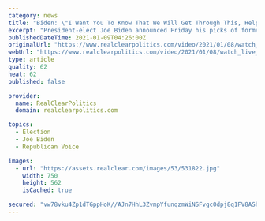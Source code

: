 ```yaml
---
category: news
title: "Biden: \"I Want You To Know That We Will Get Through This, Help Is On The Way\""
excerpt: "President-elect Joe Biden announced Friday his picks of former Rhode Island Governor Gina Raimondo as Labor Secretary and Boston Mayor Martin J. Walsh as Commerce Secretary."
publishedDateTime: 2021-01-09T04:26:00Z
originalUrl: "https://www.realclearpolitics.com/video/2021/01/08/watch_live_biden_harris_officials_announce_new_members_of_economic_team.html#!"
webUrl: "https://www.realclearpolitics.com/video/2021/01/08/watch_live_biden_harris_officials_announce_new_members_of_economic_team.html#!"
type: article
quality: 62
heat: 62
published: false

provider:
  name: RealClearPolitics
  domain: realclearpolitics.com

topics:
  - Election
  - Joe Biden
  - Republican Voice

images:
  - url: "https://assets.realclear.com/images/53/531822.jpg"
    width: 750
    height: 562
    isCached: true

secured: "vw78vku4Zp1dTGppHoK//AJn7HhL3ZvmpYfunqzmWiNSFvgc0dpj8q1FV8AShYykiotVGuFGmUR97hCSWQ5yHkicC2O8Cw7GbOWYbpP4XSlpI0YWMO0hG7j/qn5iGR+vKfD8MVKn8asP1iDPtSrjNPNbXdQHYBNNMIruCfvcOhrgFKnRNaxTB0HrPQijDVS0zHVUc5AONtyvYqmeCLuDhkAmock9ZE3KuO5VnoW1sE0X/HhNIDCA7b/zF1TwoZbSrilGl1f2E/q8zYOATHxqUaaMMgMl62Llh7yI1idoATs3ZhXwrL+wZ9skh+hnIrFEZ7+r/zqJasBu/L28MEqIPvQ+eaUdGM7P1Z3Yky9ZI6c=;12vN1nTS1iBlk1f2uOrV0Q=="
---
```



